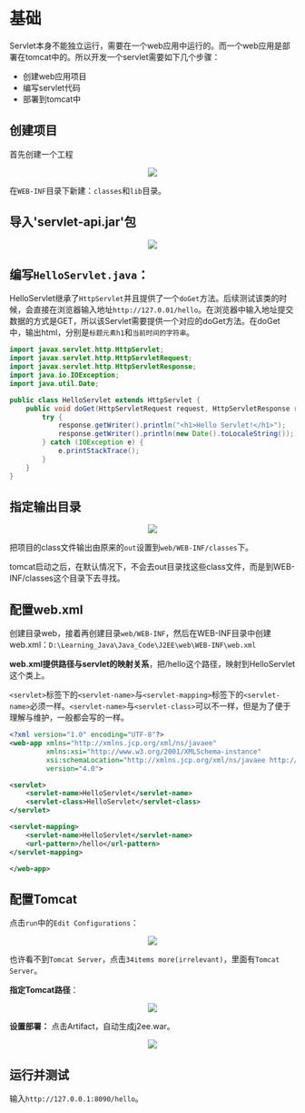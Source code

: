 # 基础

Servlet本身不能独立运行，需要在一个web应用中运行的。而一个web应用是部署在tomcat中的。所以开发一个servlet需要如下几个步骤：
- 创建web应用项目
- 编写servlet代码
- 部署到tomcat中
  
## 创建项目

首先创建一个工程
<div align=center><img src=Pictures\创建项目.jpg></div>

在`WEB-INF`目录下新建：`classes`和`lib`目录。


## 导入'servlet-api.jar'包

<div align=center><img src=Pictures\导入jar包.jpg></div>

## 编写`HelloServlet.java`：

HelloServlet继承了`HttpServlet`并且提供了一个`doGet`方法。后续测试该类的时候，会直接在浏览器输入地址`http://127.0.01/hello`。在浏览器中输入地址提交数据的方式是GET，所以该Servlet需要提供一个对应的doGet方法。在doGet中，输出html，分别是`标题元素h1`和`当前时间的字符串`。

```java
import javax.servlet.http.HttpServlet;
import javax.servlet.http.HttpServletRequest;
import javax.servlet.http.HttpServletResponse;
import java.io.IOException;
import java.util.Date;

public class HelloServlet extends HttpServlet {
    public void doGet(HttpServletRequest request, HttpServletResponse response) {
        try {
            response.getWriter().println("<h1>Hello Servlet!</h1>");
            response.getWriter().println(new Date().toLocaleString());
        } catch (IOException e) {
            e.printStackTrace();
        }
    }
}
```

## 指定输出目录

<div align=center><img src=Pictures\指定输出目录.jpg></div>

把项目的class文件输出由原来的`out`设置到`web/WEB-INF/classes`下。

tomcat启动之后，在默认情况下，不会去out目录找这些class文件，而是到WEB-INF/classes这个目录下去寻找。

## 配置web.xml

创建目录web，接着再创建目录`web/WEB-INF`，然后在WEB-INF目录中创建web.xml：`D:\Learning_Java\Java_Code\J2EE\web\WEB-INF\web.xml`

**web.xml提供路径与servlet的映射关系**，把/hello这个路径，映射到HelloServlet这个类上。

`<servlet>`标签下的`<servlet-name>`与`<servlet-mapping>`标签下的`<servlet-name>`必须一样。`<servlet-name>`与`<servlet-class>`可以不一样，但是为了便于理解与维护，一般都会写的一样。

```xml
<?xml version="1.0" encoding="UTF-8"?>
<web-app xmlns="http://xmlns.jcp.org/xml/ns/javaee"
         xmlns:xsi="http://www.w3.org/2001/XMLSchema-instance"
         xsi:schemaLocation="http://xmlns.jcp.org/xml/ns/javaee http://xmlns.jcp.org/xml/ns/javaee/web-app_4_0.xsd"
         version="4.0">

<servlet>
    <servlet-name>HelloServlet</servlet-name>
    <servlet-class>HelloServlet</servlet-class>
</servlet>

<servlet-mapping>
    <servlet-name>HelloServlet</servlet-name>
    <url-pattern>/hello</url-pattern>
</servlet-mapping>

</web-app>
```

## 配置Tomcat

点击`run`中的`Edit Configurations`：

<div align=center><img src=Pictures\配置Tomcat.jpg></div>

也许看不到`Tomcat Server`，点击`34items more(irrelevant)`，里面有`Tomcat Server`。

**指定Tomcat路径**：

<div align=center><img src=Pictures\指定Tomcat路径.jpg></div>

**设置部署：**
点击Artifact，自动生成j2ee.war。

<div align=center><img src=Pictures\设置部署.jpg></div>

## 运行并测试

输入`http://127.0.0.1:8090/hello`。